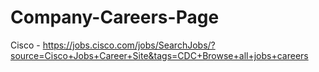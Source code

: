 # Company-Careers-Page

Cisco - https://jobs.cisco.com/jobs/SearchJobs/?source=Cisco+Jobs+Career+Site&tags=CDC+Browse+all+jobs+careers
